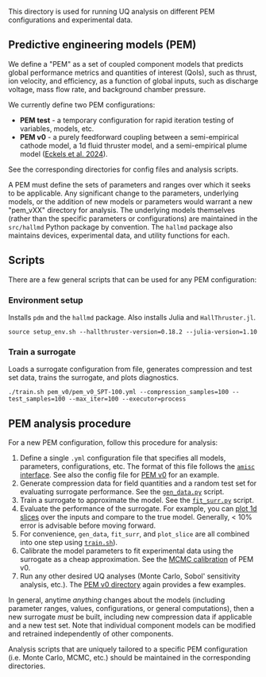This directory is used for running UQ analysis on different PEM configurations and experimental data.

## Predictive engineering models (PEM)

We define a "PEM" as a set of coupled component models that predicts global performance metrics and quantities of interest (QoIs), such as thrust, ion velocity, and efficiency, as a function of global inputs, such as discharge voltage, mass flow rate, and background chamber pressure.

We currently define two PEM configurations:

- **PEM test** - a temporary configuration for rapid iteration testing of variables, models, etc.
- **PEM v0** - a purely feedforward coupling between a semi-empirical cathode model, a 1d fluid thruster model, and a semi-empirical plume model ([Eckels et al. 2024](https://rdcu.be/dVmim)).

See the corresponding directories for config files and analysis scripts.

A PEM must define the sets of parameters and ranges over which it seeks to be applicable. Any significant change to the parameters, underlying models, or the addition of new models or parameters would warrant a new "pem_vXX" directory for analysis. The underlying models themselves (rather than the specific parameters or configurations) are maintained in the `src/hallmd` Python package by convention. The `hallmd` package also maintains devices, experimental data, and utility functions for each.

## Scripts
There are a few general scripts that can be used for any PEM configuration:

### Environment setup
Installs `pdm` and the `hallmd` package. Also installs Julia and `HallThruster.jl`.
```shell
source setup_env.sh --hallthruster-version=0.18.2 --julia-version=1.10
```

### Train a surrogate
Loads a surrogate configuration from file, generates compression and test set data, trains the surrogate, and plots diagnostics.
```shell
./train.sh pem_v0/pem_v0_SPT-100.yml --compression_samples=100 --test_samples=100 --max_iter=100 --executor=process
```

## PEM analysis procedure
For a new PEM configuration, follow this procedure for analysis:

1. Define a single `.yml` configuration file that specifies all models, parameters, configurations, etc. The format of this file follows the [`amisc` interface](https://eckelsjd.github.io/amisc/guides/config_file/). See also the config file for [PEM v0](pem_v0/pem_v0_SPT-100.yml) for an example.
1. Generate compression data for field quantities and a random test set for evaluating surrogate performance. See the [`gen_data.py`](gen_data.py) script.
1. Train a surrogate to approximate the model. See the [`fit_surr.py`](fit_surr.py) script.
1. Evaluate the performance of the surrogate. For example, you can [plot 1d slices](plot_slice.py) over the inputs and compare to the true model. Generally, < 10\% error is advisable before moving forward.
1. For convenience, `gen_data`, `fit_surr`, and `plot_slice` are all combined into one step using [`train.sh`](train.sh)).
1. Calibrate the model parameters to fit experimental data using the surrogate as a cheap approximation. See the [MCMC calibration](pem_v0/mcmc.py) of PEM v0.
1. Run any other desired UQ analyses (Monte Carlo, Sobol' sensitivity analysis, etc.). The [PEM v0 directory](pem_v0) again provides a few examples.

In general, anytime _anything_ changes about the models (including parameter ranges, values, configurations, or general computations), then a new surrogate _must_ be built, including new compression data if applicable and a new test set. Note that individual component models can be modified and retrained independently of other components.

Analysis scripts that are uniquely tailored to a specific PEM configuration (i.e. Monte Carlo, MCMC, etc.) should be maintained in the corresponding directories.
